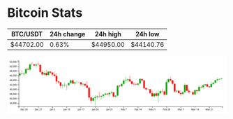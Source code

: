 # Bitcoin Stats

BTC/USDT|24h change|24h high|24h low|
|---|---|---|---|
|$44702.00|0.63%|$44950.00|$44140.76|

<img src="./chart.svg">
